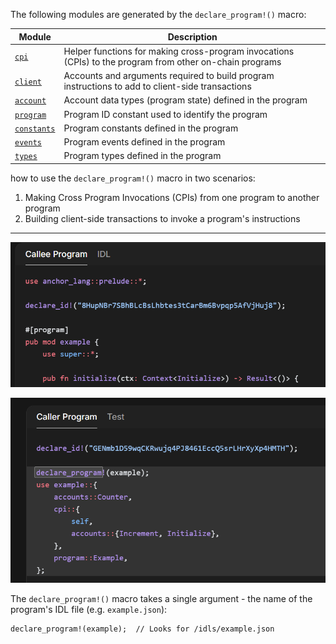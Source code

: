 The following modules are generated by the `declare_program!()` macro:

| Module | Description |
| --- |  --- |
| [`cpi`](https://github.com/coral-xyz/anchor/blob/0e5285aecdf410fa0779b7cd09a47f235882c156/lang/attribute/program/src/declare_program/mods/cpi.rs) | Helper functions for making cross-program invocations (CPIs) to the program from other on-chain programs |
| [`client`](https://github.com/coral-xyz/anchor/blob/0e5285aecdf410fa0779b7cd09a47f235882c156/lang/attribute/program/src/declare_program/mods/client.rs) | Accounts and arguments required to build program instructions to add to client-side transactions |
| [`account`](https://github.com/coral-xyz/anchor/blob/0e5285aecdf410fa0779b7cd09a47f235882c156/lang/attribute/program/src/declare_program/mods/accounts.rs) | Account data types (program state) defined in the program |
| [`program`](https://github.com/coral-xyz/anchor/blob/0e5285aecdf410fa0779b7cd09a47f235882c156/lang/attribute/program/src/declare_program/mods/program.rs) | Program ID constant used to identify the program |
| [`constants`](https://github.com/coral-xyz/anchor/blob/0e5285aecdf410fa0779b7cd09a47f235882c156/lang/attribute/program/src/declare_program/mods/constants.rs) | Program constants defined in the program |
| [`events`](https://github.com/coral-xyz/anchor/blob/0e5285aecdf410fa0779b7cd09a47f235882c156/lang/attribute/program/src/declare_program/mods/events.rs) | Program events defined in the program |
| [`types`](https://github.com/coral-xyz/anchor/blob/0e5285aecdf410fa0779b7cd09a47f235882c156/lang/attribute/program/src/declare_program/mods/types.rs) | Program types defined in the program |


how to use the `declare_program!()` macro in two scenarios:

1.  Making Cross Program Invocations (CPIs) from one program to another program
2.  Building client-side transactions to invoke a program's instructions

-----------

![alt text](image.png)

![alt text](image-1.png)

The `declare_program!()` macro takes a single argument - the name of the program's IDL file (e.g. `example.json`):

```
declare_program!(example);  // Looks for /idls/example.json
```